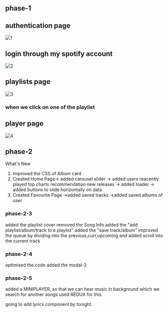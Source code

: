 ## phase-1

## authentication page

![1](https://user-images.githubusercontent.com/110366987/230696525-f75be0fc-5350-41f0-ae87-d97beb42567b.png)

## login through my spotify account

![2](https://user-images.githubusercontent.com/110366987/230696538-424b23f1-66f9-4d50-a244-66e58da51052.png)

## playlists page

![3](https://user-images.githubusercontent.com/110366987/230696545-6310f63d-9180-4384-a771-8518806bc689.png)

### when we click on one of the playlist
## player page

![4](https://user-images.githubusercontent.com/110366987/230696561-bbfba197-ec1e-4bff-a85b-491d827812be.png)

## phase-2
What's New
1) Improved the CSS of Album card
2) Created Home Page-> added carousel slider
                    -> added users reacently played
                             top charts
                             recommendation
                             new releases
                    -> added loader
                    -> added buttons to slide horizontally on data
3) Created Favourite Page ->added saved tracks 
                          ->added saved albums of user
                          


### phase-2-3
added the playlist cover
removed the Song Info
added the "add playlist/album/track to a playlist"
added the "save track/album"
improved the queue by dividing into the previous,curr,upcoming and added scroll into the current track

### phase-2-4
optimised the code
added the modal-3

### phase-2-5
added a MINIPLAYER, so that we can hear music in background which we search for another songs
used REDUX for this.

going to add lyrics component by tonight.

